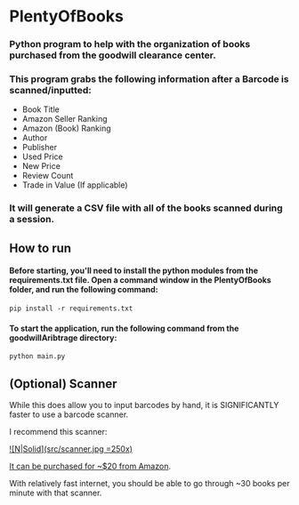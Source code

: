 # PlentyOfBooks

### Python program to help with the organization of books purchased from the goodwill clearance center.

### This program grabs the following information after a Barcode is scanned/inputted:

* Book Title
* Amazon Seller Ranking
* Amazon (Book) Ranking
* Author
* Publisher
* Used Price
* New Price
* Review Count
* Trade in Value (If applicable)

### It will generate a CSV file with all of the books scanned during a session.

## How to run


#### Before starting, you'll need to install the python modules from the requirements.txt file.  Open a command window in the PlentyOfBooks folder, and run the following command:

```pip install -r requirements.txt```

#### To start the application, run the following command from the goodwillAribtrage directory:

```python main.py```


## (Optional) Scanner


While this does allow you to input barcodes by hand, it is SIGNIFICANTLY faster to use a barcode scanner.

I recommend this scanner:

[![N|Solid](src/scanner.jpg =250x)](https://www.amazon.com/Automatic-Barcode-Scanning-Bar-code-Adjustable/dp/B00406YZGK/ref=sr_1_1?s=offic-electronics&ie=UTF8&qid=1513031099&sr=1-1&keywords=barcode+scanner)

[It can be purchased for ~$20 from Amazon](https://www.amazon.com/Automatic-Barcode-Scanning-Bar-code-Adjustable/dp/B00406YZGK/ref=sr_1_1?s=offic-electronics&ie=UTF8&qid=1513031099&sr=1-1&keywords=barcode+scanner).

With relatively fast internet, you should be able to go through ~30 books per minute with that scanner.


